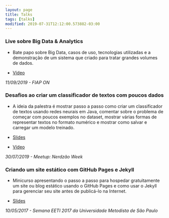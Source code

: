 ```yaml
---
layout: page
title: Talks
tags: [talks]
modified: 2019-07-31T12:12:00.573882-03:00
---
```


### Live sobre Big Data & Analytics

* Bate papo sobre Big Data, casos de uso, tecnologias utilizadas e a demonstração de um sistema que criado para tratar grandes volumes de dados.

* <a href="https://www.youtube.com/watch?v=GBwT2II0xg8" target="_blank">Vídeo</a>

*11/09/2019 - FIAP ON*

### Desafios ao criar um classificador de textos com poucos dados
* A ideia da palestra é mostrar passo a passo como criar um classificador de textos usando redes neurais em Java, comentar sobre o problema de começar com poucos exemplos no dataset, mostrar várias formas de representar textos no formato numérico e mostrar como salvar e carregar um modelo treinado.

* <a href="https://drive.google.com/file/d/1iCBpiTpbiO8lYozBKweHL07kWUpvYIzc" target="_blank">Slides</a>
* <a href="https://youtu.be/e6FdyO08BK8?t=15948" target="_blank">Vídeo</a>

*30/07/2019 - Meetup: Nerdzão Week*

### Criando um site estático com GitHub Pages e Jekyll
* Minicurso apresentando o passo a passo para hospedar gratuitamente um site ou blog estático usando o GitHub Pages e como usar o Jekyll para gerenciar seu site antes de publicá-lo na Internet.

* <a href="https://docs.google.com/presentation/d/1eiZ1lco2_VMWhb5mU2W2eLJuLGe1UCCK5PJjcMq9IQY" target="_blank">Slides</a>

*10/05/2017 - Semana EETI 2017 da Universidade Metodista de São Paulo*
